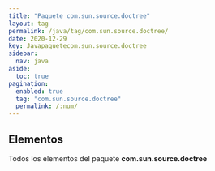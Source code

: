 ```yaml
---
title: "Paquete com.sun.source.doctree"
layout: tag
permalink: /java/tag/com.sun.source.doctree/
date: 2020-12-29
key: Javapaquetecom.sun.source.doctree
sidebar: 
  nav: java
aside: 
  toc: true
pagination: 
  enabled: true
  tag: "com.sun.source.doctree"
  permalink: /:num/
---
```


<h2>Elementos</h2>
Todos los elementos del paquete <strong>com.sun.source.doctree</strong>
